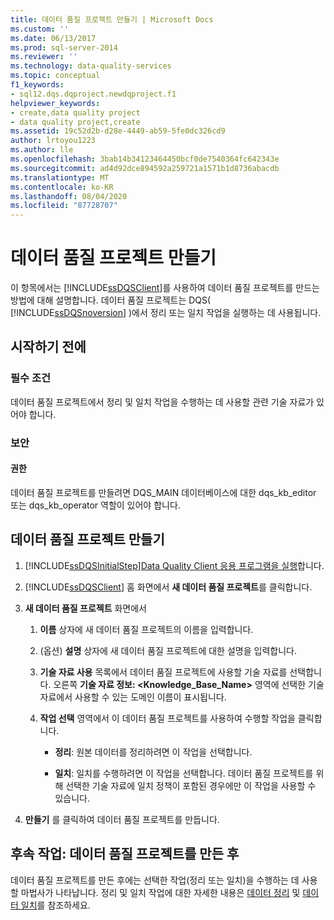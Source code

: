 ```yaml
---
title: 데이터 품질 프로젝트 만들기 | Microsoft Docs
ms.custom: ''
ms.date: 06/13/2017
ms.prod: sql-server-2014
ms.reviewer: ''
ms.technology: data-quality-services
ms.topic: conceptual
f1_keywords:
- sql12.dqs.dqproject.newdqproject.f1
helpviewer_keywords:
- create,data quality project
- data quality project,create
ms.assetid: 19c52d2b-d28e-4449-ab59-5fe0dc326cd9
author: lrtoyou1223
ms.author: lle
ms.openlocfilehash: 3bab14b34123464450bcf0de7540364fc642343e
ms.sourcegitcommit: ad4d92dce894592a259721a1571b1d8736abacdb
ms.translationtype: MT
ms.contentlocale: ko-KR
ms.lasthandoff: 08/04/2020
ms.locfileid: "87728707"
---
```

# <a name="create-a-data-quality-project"></a>데이터 품질 프로젝트 만들기
  이 항목에서는 [!INCLUDE[ssDQSClient](../includes/ssdqsclient-md.md)]를 사용하여 데이터 품질 프로젝트를 만드는 방법에 대해 설명합니다. 데이터 품질 프로젝트는 DQS( [!INCLUDE[ssDQSnoversion](../includes/ssdqsnoversion-md.md)] )에서 정리 또는 일치 작업을 실행하는 데 사용됩니다.  
  
##  <a name="before-you-begin"></a><a name="BeforeYouBegin"></a> 시작하기 전에  
  
###  <a name="prerequisites"></a><a name="Prerequisites"></a> 필수 조건  
 데이터 품질 프로젝트에서 정리 및 일치 작업을 수행하는 데 사용할 관련 기술 자료가 있어야 합니다.  
  
###  <a name="security"></a><a name="Security"></a> 보안  
  
####  <a name="permissions"></a><a name="Permissions"></a> 권한  
 데이터 품질 프로젝트를 만들려면 DQS_MAIN 데이터베이스에 대한 dqs_kb_editor 또는 dqs_kb_operator 역할이 있어야 합니다.  
  
##  <a name="create-a-data-quality-project"></a><a name="Create"></a>데이터 품질 프로젝트 만들기  
  
1.  [!INCLUDE[ssDQSInitialStep](../includes/ssdqsinitialstep-md.md)][Data Quality Client 응용 프로그램을 실행](../../2014/data-quality-services/run-the-data-quality-client-application.md)합니다.  
  
2.  [!INCLUDE[ssDQSClient](../includes/ssdqsclient-md.md)] 홈 화면에서 **새 데이터 품질 프로젝트**를 클릭합니다.  
  
3.  **새 데이터 품질 프로젝트** 화면에서  
  
    1.  **이름** 상자에 새 데이터 품질 프로젝트의 이름을 입력합니다.  
  
    2.  (옵션) **설명** 상자에 새 데이터 품질 프로젝트에 대한 설명을 입력합니다.  
  
    3.  **기술 자료 사용** 목록에서 데이터 품질 프로젝트에 사용할 기술 자료를 선택합니다. 오른쪽 **기술 자료 정보: <Knowledge_Base_Name>** 영역에 선택한 기술 자료에서 사용할 수 있는 도메인 이름이 표시됩니다.  
  
    4.  **작업 선택** 영역에서 이 데이터 품질 프로젝트를 사용하여 수행할 작업을 클릭합니다.  
  
        -   **정리**: 원본 데이터를 정리하려면 이 작업을 선택합니다.  
  
        -   **일치**: 일치를 수행하려면 이 작업을 선택합니다. 데이터 품질 프로젝트를 위해 선택한 기술 자료에 일치 정책이 포함된 경우에만 이 작업을 사용할 수 있습니다.  
  
4.  **만들기** 를 클릭하여 데이터 품질 프로젝트를 만듭니다.  
  
##  <a name="follow-up-after-creating-a-data-quality-project"></a><a name="FollowUp"></a> 후속 작업: 데이터 품질 프로젝트를 만든 후  
 데이터 품질 프로젝트를 만든 후에는 선택한 작업(정리 또는 일치)을 수행하는 데 사용할 마법사가 나타납니다. 정리 및 일치 작업에 대한 자세한 내용은 [데이터 정리](../../2014/data-quality-services/data-cleansing.md) 및 [데이터 일치](../../2014/data-quality-services/data-matching.md)를 참조하세요.  
  
  
